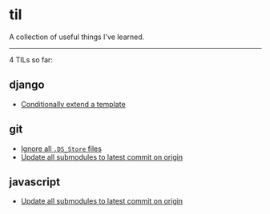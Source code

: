 # til
 A collection of useful things I've learned.

---

4 TILs so far:

## django

- [Conditionally extend a template](/django/conditionally-extend-a-template.md)

## git

- [Ignore all `.DS_Store` files](/git/ignore-all-ds-store-files.md)
- [Update all submodules to latest commit on origin](/git/update-all-submodules-to-latest-commit-on-origin.md)

## javascript

- [Update all submodules to latest commit on origin](/javascript/structuredclone.md)
